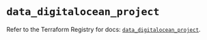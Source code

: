 # `data_digitalocean_project`

Refer to the Terraform Registry for docs: [`data_digitalocean_project`](https://registry.terraform.io/providers/digitalocean/digitalocean/2.54.0/docs/data-sources/project).
